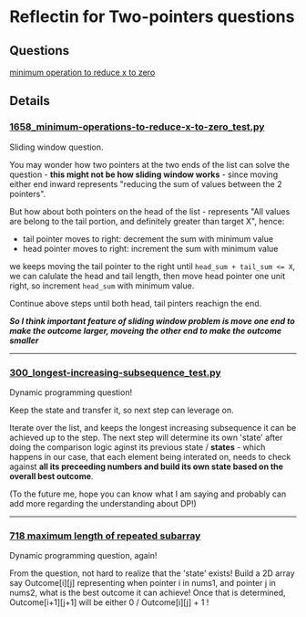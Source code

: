 # Reflectin for Two-pointers questions

## Questions
[minimum operation to reduce x to zero](#1658_minimum-operations-to-reduce-x-to-zero_testpy)

## Details
### [1658_minimum-operations-to-reduce-x-to-zero_test.py](1658_minimum-operations-to-reduce-x-to-zero_test.py)

Sliding window question. 

You may wonder how two pointers at the two ends of the list can solve the question - **this might not be how sliding window works** - since moving either end inward represents "reducing the sum of values between the 2 pointers".

But how about both pointers on the head of the list - represents "All values are belong to the tail portion, and definitely greater than target X", hence:
- tail pointer moves to right: decrement the sum with minimum value
- head pointer moves to right: increment the sum with minimum value

we keeps moving the tail pointer to the right until `head_sum + tail_sum <= X`, we can calulate the head and tail length, then move head pointer one unit right, so increment `head_sum` with minimum value. 

Continue above steps until both head, tail pinters reachign the end.

***So I think important feature of sliding window problem is move one end to make the outcome larger, moveing the other end to make the outcome smaller***

---

### [300_longest-increasing-subsequence_test.py](300_longest-increasing-subsequence_test.py)

Dynamic programming question!

Keep the state and transfer it, so next step can leverage on.

Iterate over the list, and keeps the longest increasing subsequence it can be achieved up to the step. The next step will determine its own 'state' after doing the comparison logic aginst its previous state / **states** - which happens in our case, that each element being interated on, needs to check against **all its preceeding numbers and build its own state based on the overall best outcome**.

(To the future me, hope you can know what I am saying and probably can add more regarding the understanding about DP!)

---

### [718 maximum length of repeated subarray](718_maximum-length-of-repeated-subarray_test.py)

Dynamic programming question, again!

From the question, not hard to realize that the 'state' exists! Build a 2D array say Outcome[i][j] representing when pointer i in nums1, and pointer j in nums2, what is the best outcome it can achieve! Once that is determined, Outcome[i+1][j+1] will be either 0 / Outcome[i][j] + 1 !
